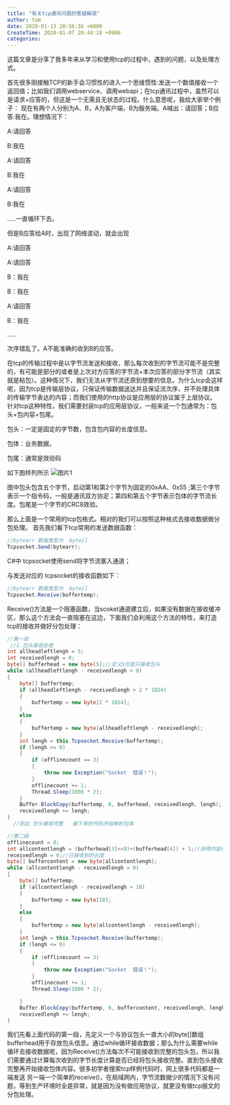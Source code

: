 ```yaml
---
title: "有关tcp通讯问题的答疑解惑"
author: tom
date: 2020-01-13 20:56:38 +0800
CreateTime: 2020-01-07 20:44:18 +0800
categories: 
---
```

这篇文章是分享了我多年来从学习和使用tcp的过程中，遇到的问题，以及处理方式。

首先很多刚接触TCP的新手会习惯性的进入一个思维惯性:发送一个数值接收一个返回值；比如我们调用webservice、调用webapi；在tcp通讯过程中，虽然可以是请求+应答的，但这是一个无需且无状态的过程。什么意思呢，我给大家举个例子：
现在有两个人分别为A、B，A为客户端，B为服务端。A喊出：请回答；B应答:我在。理想情况下：

A:请回答

B:我在

A:请回答

B:我在

A:请回答

B:我在

.....一直循环下去。

但是B应答给A时，出现了网络波动，就会出现

A:请回答

A:请回答

B：我在

B：我在

A:请回答

B：我在

.....

次序错乱了。A不能准确的收到B的应答。

在tcp的传输过程中是以字节流发送和接收，那么每次收到的字节流可能不是完整的，有可能是部分的或者是上次对方应答的字节流+本次应答的部分字节流（其实就是粘包）。这种情况下，我们无法从字节流还原到想要的信息。为什么tcp会这样呢，因为tcp是传输层协议，只保证传输数据送达并且保证流次序，并不处理具体的传输字节表达的内容；而我们使用的http协议是应用层的协议属于上层协议。
针对tcp这种特性，我们需要封装tcp的应用层协议，一般来说一个包通常为：包头+包内容+包尾。

包头：一定是固定的字节数，包含包内容的长度信息。

包体：业务数据，


包尾：通常是效验码

如下图样列所示
![图片1](/asset/TIM截图20200113173008.jpg)

图中包头包含五个字节，启动第1和第2个字节为固定的0xAA、0x55 ;第三个字节表示一个指令码，一般是通讯双方协定；第四和第五个字节表示包体的字节流长度。包尾是一个字节的CRC8效验。

那么上面是一个常用的tcp包格式。相对的我们可以按照这种格式去接收数据做分包处理。
首先我们看下tcp常用的发送数据函数：
```csharp
//bytearr 数据类型为  byte[]
Tcpsocket.Send(bytearr);
```
C#中 tcpsocket使用send将字节流塞入通道；

与发送对应的 tcpsocket的接收函数如下：

```csharp
//bytearr 数据类型为  byte[]
Tcpsocket.Receive(buffertemp);

```

Receive()方法是一个阻塞函数，当scoket通道建立后，如果没有数据在接收缓冲区，那么这个方法会一直阻塞在这边，下面我们会利用这个方法的特性，来打造tcp的接收并做好分包处理：
```csharp
//第一段
 //1.包头接收处理
int allheadleftlengh = 5;
int receivedlengh = 0;
byte[] bufferhead = new byte[5];//定义5位是只接收包头
while (allheadleftlengh - receivedlengh > 0)
{
    byte[] buffertemp;
    if (allheadleftlengh - receivedlengh > 2 * 1024)
    {
        buffertemp = new byte[2 * 1024];
    }
    else
    {
        buffertemp = new byte[allheadleftlengh - receivedlengh];
    }
    int lengh = this.Tcpsocket.Receive(buffertemp);
    if (lengh <= 0)
    {
        if (offlinecount == 3)
        {
            throw new Exception("Socket  错误！");
        }
        offlinecount += 1;
        Thread.Sleep(1000 * 2);
    }
    Buffer.BlockCopy(buffertemp, 0, bufferhead, receivedlengh, lengh);
    receivedlengh += lengh;
}
  //到此 包头接收完整   接下来的代码开始解析包体

//第二段
offlinecount = 0;
int allcontentlengh = (bufferhead[3]<<8)+(bufferhead[4]) + 1;//获得内容长度+校验位长度1
receivedlengh = 0;//已接收到的长度
byte[] buffercontent = new byte[allcontentlengh];
while (allcontentlengh - receivedlengh > 0)
{
    byte[] buffertemp;
    if (allcontentlengh - receivedlengh > 10)
    {
        buffertemp = new byte[10];
    }
    else
    {
        buffertemp = new byte[allcontentlengh - receivedlengh];
    }
    int lengh = this.Tcpsocket.Receive(buffertemp);
    if (lengh <= 0)
    {
        if (offlinecount == 3)
        {
            throw new Exception("Socket  错误！");
        }
        offlinecount += 1;
        Thread.Sleep(1000 * 2);

    }
    Buffer.BlockCopy(buffertemp, 0, buffercontent, receivedlengh, lengh);
    receivedlengh += lengh;
}
```
我们先看上面代码的第一段，先定义一个与协议包头一直大小的byte[]数组bufferhead用于存放包头信息。通过while循环接收数据；那么为什么需要while循环去接收数据呢，因为Receive()方法每次不可能接收到完整的包头包，所以我们需要通过计算每次收到的字节长度计算是否已经将包头接收完整。直到包头接收完整再开始接收包体内容。很多初学者搜索tcp样例代码时，网上很多代码都是一端发送 另一端一个简单的receive()，在局域网内，字节流数据少的情况下没有问题，等到生产环境时全是异常，就是因为没有做应用协议，就更没有做tcp报文的分包处理。

